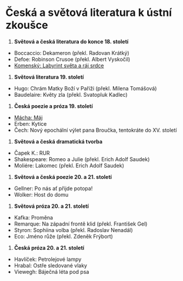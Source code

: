 # Česká a světová literatura k ústní zkoušce

1. **Světová a česká literatura do konce 18. století**

  - Boccaccio: Dekameron (překl. Radovan Krátký)
  - Defoe: Robinson Crusoe (překl. Albert Vyskočil)
  - [Komenský: Labyrint světa a ráj srdce](labyrint-sveta-a-raj-srdce_jan-amos-komensky.md)

1. **Světová literatura 19. století**

  - Hugo: Chrám Matky Boží v Paříži (překl. Milena Tomášová)
  - Baudelaire: Květy zla (překl. Svatopluk Kadlec)

1. **Česká poezie a próza 19. století**

  - [Mácha: Máj](maj_karel-hynek-macha.md)
  - Erben: Kytice
  - Čech: Nový epochální výlet pana Broučka, tentokráte do XV. století

1. **Světová a česká dramatická tvorba**

  - Čapek K.: RUR
  - Shakespeare: Romeo a Julie (překl. Erich Adolf Saudek)
  - Moliére: Lakomec (překl. Erich Adolf Saudek)

1. **Světová a česká poezie 20. a 21. století**

  - Gellner: Po nás ať přijde potopa!
  - Wolker: Host do domu

1. **Světová próza 20. a 21. století**

  - Kafka: Proměna
  - Remarque: Na západní frontě klid (překl. František Gel)
  - Styron: Sophiina volba (překl. Radoslav Nenadál)
  - Eco: Jméno růže (překl. Zdeněk Frýbort)

1. **Česká próza 20. a 21. století**

  - Havlíček: Petrolejové lampy
  - Hrabal: Ostře sledované vlaky
  - Viewegh: Báječná léta pod psa
